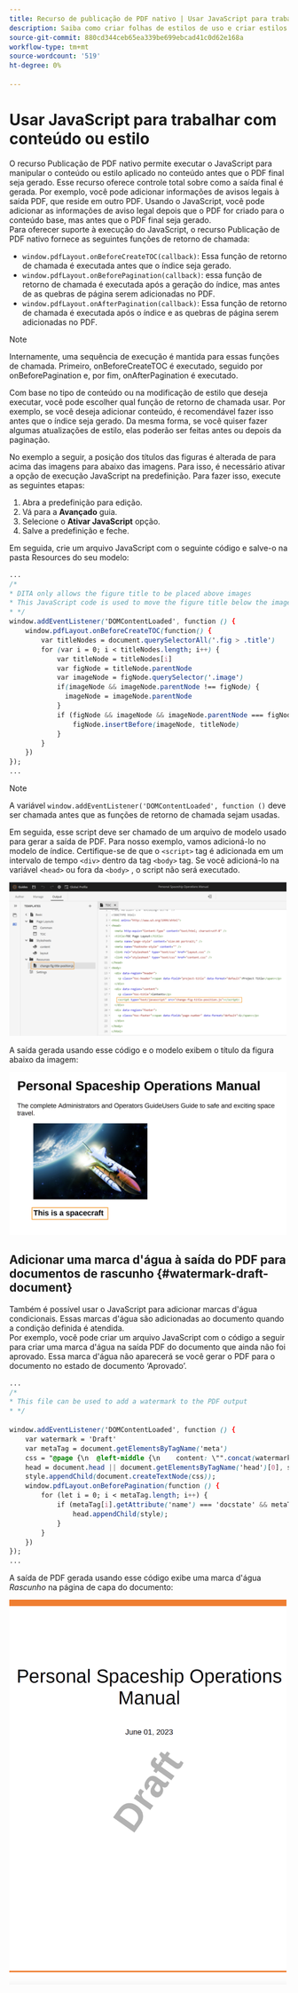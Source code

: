 ```yaml
---
title: Recurso de publicação de PDF nativo | Usar JavaScript para trabalhar com conteúdo ou estilo
description: Saiba como criar folhas de estilos de uso e criar estilos para o seu conteúdo.
source-git-commit: 880cd344ceb65ea339be699ebcad41c0d62e168a
workflow-type: tm+mt
source-wordcount: '519'
ht-degree: 0%

---
```


# Usar JavaScript para trabalhar com conteúdo ou estilo

O recurso Publicação de PDF nativo permite executar o JavaScript para manipular o conteúdo ou estilo aplicado no conteúdo antes que o PDF final seja gerado. Esse recurso oferece controle total sobre como a saída final é gerada. Por exemplo, você pode adicionar informações de avisos legais à saída PDF, que reside em outro PDF. Usando o JavaScript, você pode adicionar as informações de aviso legal depois que o PDF for criado para o conteúdo base, mas antes que o PDF final seja gerado.\
Para oferecer suporte à execução do JavaScript, o recurso Publicação de PDF nativo fornece as seguintes funções de retorno de chamada:

* `window.pdfLayout.onBeforeCreateTOC(callback)`: Essa função de retorno de chamada é executada antes que o índice seja gerado.
* `window.pdfLayout.onBeforePagination(callback)`: essa função de retorno de chamada é executada após a geração do índice, mas antes de as quebras de página serem adicionadas no PDF.
* `window.pdfLayout.onAfterPagination(callback)`: Essa função de retorno de chamada é executada após o índice e as quebras de página serem adicionadas no PDF.

>[!NOTE]
>
>Internamente, uma sequência de execução é mantida para essas funções de chamada. Primeiro, onBeforeCreateTOC é executado, seguido por onBeforePagination e, por fim, onAfterPagination é executado.

Com base no tipo de conteúdo ou na modificação de estilo que deseja executar, você pode escolher qual função de retorno de chamada usar. Por exemplo, se você deseja adicionar conteúdo, é recomendável fazer isso antes que o índice seja gerado. Da mesma forma, se você quiser fazer algumas atualizações de estilo, elas poderão ser feitas antes ou depois da paginação.

No exemplo a seguir, a posição dos títulos das figuras é alterada de para acima das imagens para abaixo das imagens. Para isso, é necessário ativar a opção de execução JavaScript na predefinição. Para fazer isso, execute as seguintes etapas:

1. Abra a predefinição para edição.
1. Vá para a **Avançado** guia.
1. Selecione o **Ativar JavaScript** opção.
1. Salve a predefinição e feche.

Em seguida, crie um arquivo JavaScript com o seguinte código e salve-o na pasta Resources do seu modelo:

```css
...
/*
* DITA only allows the figure title to be placed above images 
* This JavaScript code is used to move the figure title below the image
* */
window.addEventListener('DOMContentLoaded', function () {
    window.pdfLayout.onBeforeCreateTOC(function() {
        var titleNodes = document.querySelectorAll('.fig > .title')
        for (var i = 0; i < titleNodes.length; i++) {
            var titleNode = titleNodes[i]
            var figNode = titleNode.parentNode
            var imageNode = figNode.querySelector('.image')
            if(imageNode && imageNode.parentNode !== figNode) {
              imageNode = imageNode.parentNode
            }
            if (figNode && imageNode && imageNode.parentNode === figNode) {
                figNode.insertBefore(imageNode, titleNode)
            }
        }
    })
});
...
```

>[!NOTE]
>
>A variável `window.addEventListener('DOMContentLoaded', function ()` deve ser chamada antes que as funções de retorno de chamada sejam usadas.

Em seguida, esse script deve ser chamado de um arquivo de modelo usado para gerar a saída de PDF. Para nosso exemplo, vamos adicioná-lo no modelo de índice. Certifique-se de que o `<script>` tag é adicionada em um intervalo de tempo `<div>` dentro da tag `<body>` tag. Se você adicioná-lo na variável `<head>` ou fora da `<body>` , o script não será executado.

<img src="./assets/js-added-resources-template.png" width="500">

A saída gerada usando esse código e o modelo exibem o título da figura abaixo da imagem:

<img src="./assets/fig-title-below-image.png" width="500">

## Adicionar uma marca d&#39;água à saída do PDF para documentos de rascunho {#watermark-draft-document}

Também é possível usar o JavaScript para adicionar marcas d&#39;água condicionais. Essas marcas d&#39;água são adicionadas ao documento quando a condição definida é atendida.\
Por exemplo, você pode criar um arquivo JavaScript com o código a seguir para criar uma marca d&#39;água na saída PDF do documento que ainda não foi aprovado. Essa marca d&#39;água não aparecerá se você gerar o PDF para o documento no estado de documento ‘Aprovado’.

```css
...
/*
* This file can be used to add a watermark to the PDF output
* */

window.addEventListener('DOMContentLoaded', function () {
    var watermark = 'Draft'
    var metaTag = document.getElementsByTagName('meta')
    css = "@page {\n  @left-middle {\n    content: \"".concat(watermark, "\";\n    z-index: 100;\n    font-family: sans-serif;\n    font-size: 80pt;\n    font-weight: bold;\n    color: gray(0, 0.3);\n    text-align: center;\n    transform: rotate(-54.7deg);\n    position: absolute;\n    left: 0;\n    top: 0;\n    width: 100%;\n    height: 100%;\n  }\n}")
    head = document.head || document.getElementsByTagName('head')[0], style = document.createElement('style');
    style.appendChild(document.createTextNode(css));
    window.pdfLayout.onBeforePagination(function () {
        for (let i = 0; i < metaTag.length; i++) {
            if (metaTag[i].getAttribute('name') === 'docstate' && metaTag[i].getAttribute('value') !== 'Approved') {
                head.appendChild(style);
            }
        }
    })
});
...
```

A saída de PDF gerada usando esse código exibe uma marca d&#39;água *Rascunho* na página de capa do documento:

<img src="./assets/draft-watermark.png" width="500">
